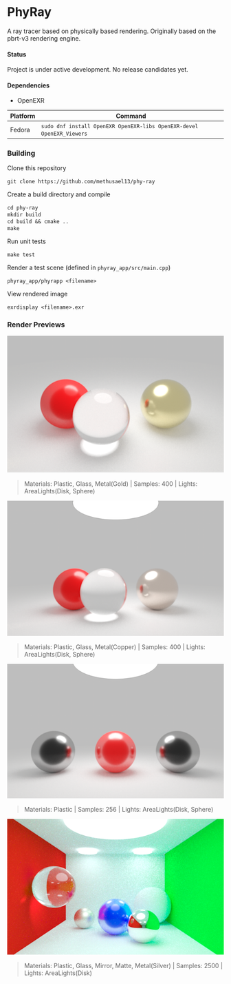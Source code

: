 # PhyRay
A ray tracer based on physically based rendering. Originally based on the pbrt-v3 rendering engine.

#### Status
Project is under active development. No release candidates yet.

#### Dependencies
- OpenEXR

| Platform | Command |
| -------- | ------- |
| Fedora | `sudo dnf install OpenEXR OpenEXR-libs OpenEXR-devel OpenEXR_Viewers` |

### Building
Clone this repository
```
git clone https://github.com/methusael13/phy-ray
```
Create a build directory and compile
```
cd phy-ray
mkdir build
cd build && cmake ..
make
```
Run unit tests
```
make test
```
Render a test scene (defined in `phyray_app/src/main.cpp`)
```
phyray_app/phyrapp <filename>
```
View rendered image
```
exrdisplay <filename>.exr
```

### Render Previews
![Render01](https://raw.githubusercontent.com/methusael13/phy-ray/master/preview/render01.png)
> Materials: Plastic, Glass, Metal(Gold) | Samples: 400 | Lights: AreaLights(Disk, Sphere)

![Render02](https://raw.githubusercontent.com/methusael13/phy-ray/master/preview/render02.png)
> Materials: Plastic, Glass, Metal(Copper) | Samples: 400 | Lights: AreaLights(Disk, Sphere)

![Render03](https://raw.githubusercontent.com/methusael13/phy-ray/master/preview/render03.png)
> Materials: Plastic | Samples: 256 | Lights: AreaLights(Disk, Sphere)

![Render04](https://raw.githubusercontent.com/methusael13/phy-ray/master/preview/render04.png)
> Materials: Plastic, Glass, Mirror, Matte, Metal(Silver)  | Samples: 2500 | Lights: AreaLights(Disk)
